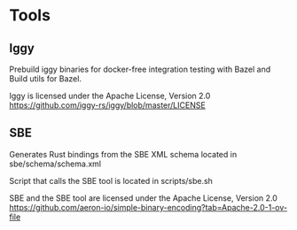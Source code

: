 # Tools

## Iggy

Prebuild iggy binaries for docker-free integration testing with Bazel and Build utils for Bazel.

Iggy is licensed under the Apache License, Version 2.0
https://github.com/iggy-rs/iggy/blob/master/LICENSE

## SBE

Generates Rust bindings from the SBE XML schema located in sbe/schema/schema.xml

Script that calls the SBE tool is located in scripts/sbe.sh

SBE and the SBE tool are licensed under the Apache License, Version 2.0
https://github.com/aeron-io/simple-binary-encoding?tab=Apache-2.0-1-ov-file